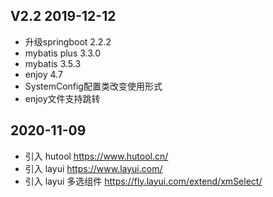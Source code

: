 ## V2.2  2019-12-12
- 升级springboot 2.2.2
- mybatis plus 3.3.0
- mybatis 3.5.3
- enjoy 4.7
- SystemConfig配置类改变使用形式
- enjoy文件支持跳转

## 2020-11-09
- 引入 hutool https://www.hutool.cn/
- 引入 layui https://www.layui.com/
- 引入 layui 多选组件 https://fly.layui.com/extend/xmSelect/